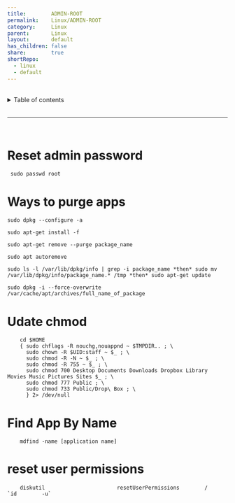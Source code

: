 ```yaml
---  
title:        ADMIN-ROOT  
permalink:    Linux/ADMIN-ROOT  
category:     Linux  
parent:       Linux  
layout:       default  
has_children: false  
share:        true  
shortRepo:  
  - linux  
  - default  
---  
```

  
  
<br/>  
  
<details markdown="block">  
<summary>  
Table of contents  
</summary>  
{: .text-delta }  
1. TOC  
{:toc}  
</details>  
  
<br/>  
  
***  
  
<br/>  
  
# Reset admin password  
  
```shell  
 sudo passwd root  
```  
  
# Ways to purge apps  
  
```shell  
sudo dpkg --configure -a  
```  
  
```shell  
sudo apt-get install -f  
```  
  
```shell  
sudo apt-get remove --purge package_name  
```  
  
```shell  
sudo apt autoremove  
```  
  
```shell  
sudo ls -l /var/lib/dpkg/info | grep -i package_name *then* sudo mv /var/lib/dpkg/info/package_name.* /tmp *then* sudo apt-get update  
```  
  
```shell  
sudo dpkg -i --force-overwrite /var/cache/apt/archives/full_name_of_package  
```  
  
# Udate chmod  
  
```shell  
    cd $HOME  
    { sudo chflags -R nouchg,nouappnd ~ $TMPDIR.. ; \  
      sudo chown -R $UID:staff ~ $_ ; \  
      sudo chmod -R -N ~ $_ ; \  
      sudo chmod -R 755 ~ $_ ; \  
      sudo chmod 700 Desktop Documents Downloads Dropbox Library Movies Music Pictures Sites $_ ; \  
      sudo chmod 777 Public ; \  
      sudo chmod 733 Public/Drop\ Box ; \  
      } 2> /dev/null  
```  
  
# Find App By Name  
  
```shell  
    mdfind -name [application name]  
```  
  
# reset user permissions  
  
```shell  
    diskutil                       resetUserPermissions        /               `id        -u`  
```